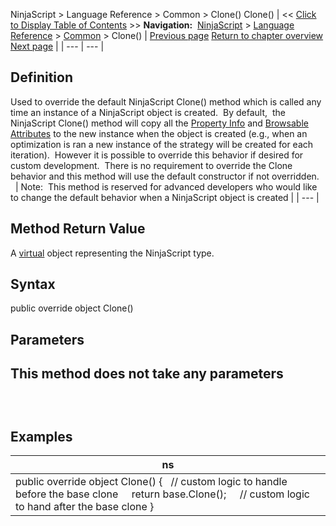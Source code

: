 ﻿
NinjaScript > Language Reference > Common > Clone()
Clone()
| << [Click to Display Table of Contents](clone.md) >> **Navigation:**     [NinjaScript](ninjascript-1.md) > [Language Reference](language_reference_wip-1.md) > [Common](common-1.md) > Clone() | [Previous page](timezoneinfo-1.md) [Return to chapter overview](common-1.md) [Next page](description-1.md) |
| --- | --- |
## Definition
Used to override the default NinjaScript Clone() method which is called any time an instance of a NinjaScript object is created.  By default,  the NinjaScript Clone() method will copy all the [Property Info](https://msdn.microsoft.com/en-us/library/system.reflection.propertyinfo%28v=vs.110%29.aspx) and [Browsable Attributes](https://msdn.microsoft.com/en-us/library/system.componentmodel.browsableattribute%28v=vs.110%29.aspx) to the new instance when the object is created (e.g., when an optimization is ran a new instance of the strategy will be created for each iteration).  However it is possible to override this behavior if desired for custom development.  There is no requirement to override the Clone behavior and this method will use the default constructor if not overridden.  
 
| Note:  This method is reserved for advanced developers who would like to change the default behavior when a NinjaScript object is created |
| --- |

## Method Return Value
A [virtual](https://msdn.microsoft.com/en-us/library/9fkccyh4.aspx) object representing the NinjaScript type.
 
## Syntax
public override object Clone()
 
## Parameters
## This method does not take any parameters
## 
 
## Examples
| ns |
| --- |
| public override object Clone() {    // custom logic to handle before the base clone        return base.Clone();      // custom logic to hand after the base clone } |
